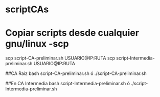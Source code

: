 # scriptCAs
# Copiar scripts desde cualquier gnu/linux -scp
scp script-CA-preliminar.sh USUARIO@IP:RUTA
scp script-Intermedia-preliminar.sh USUARIO@IP:RUTA

##CA Raíz
bash script-CA-preliminar.sh ó ./script-CA-preliminar.sh


##En CA Intermedia
bash script-Intermedia-preliminar.sh ó ./script-Intermedia-preliminar.sh
